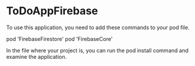 # ToDoAppFirebase
To use this application, you need to add these commands to your pod file.

pod 'FirebaseFirestore'
pod 'FirebaseCore'

In the file where your project is, you can run the pod install command and examine the application.
